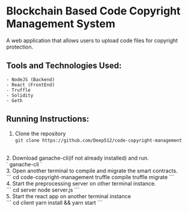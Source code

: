 # Blockchain Based Code Copyright Management System
A web application that allows users to upload code files for copyright protection.<br />

## Tools and Technologies Used:
```
- NodeJS (Backend)
- React (FrontEnd)
- Truffle
- Solidity
- Geth
```

## Running Instructions:
1. Clone the repository<br />
`
git clone https://github.com/Deep512/code-copyright-management
`
<br />
2. Download ganache-cli(if not already installed) and run.<br />
`
ganache-cli
`
<br />
3. Open another terminal to compile and migrate the smart contracts.<br />
```
cd code-copyright-management
truffle compile
truffle migrate
```
<br />
4. Start the preprocessing server on other terminal instance.<br />
```
cd server
node server.js
```
<br />
5. Start the react app on another terminal instance<br />
```
cd client
yarn install && yarn start
```
<br />
